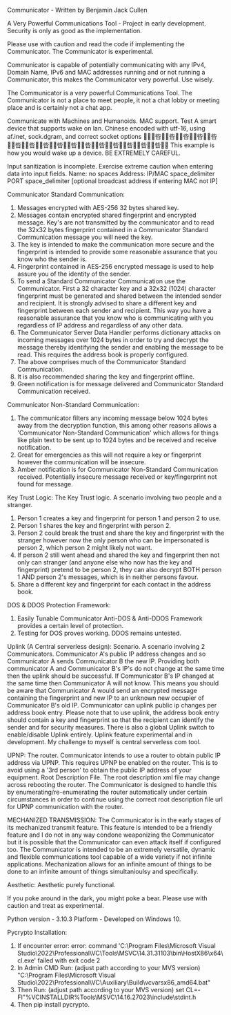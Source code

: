Communicator - Written by Benjamin Jack Cullen

A Very Powerful Communications Tool - Project in early development.
Security is only as good as the implementation.

Please use with caution and read the code if implementing the Communicator. The Communicator is experimental.

Communicator is capable of potentially communicating with any IPv4, Domain Name, IPv6 and MAC addresses
running and or not running a Communicator, this makes the Communicator very powerful. Use wisely.

The Communicator is a very powerful Communications Tool. The Communicator is not a place to meet people, it not a
chat lobby or meeting place and is certainly not a chat app.

Communicate with Machines and Humanoids. MAC support. Test A smart device that
supports wake on lan. Chinese encoded with utf-16, using af.inet, sock.dgram, and correct socket options
￿￿￿呰蒴︠呰蒴︠呰蒴︠呰蒴︠呰蒴︠呰蒴︠呰蒴︠呰蒴︠呰蒴︠呰蒴︠呰蒴︠呰蒴︠呰蒴︠呰蒴︠呰蒴︠呰蒴︠
This example is how you would wake up a device. BE EXTREMELY CAREFUL.

Input sanitization is incomplete. Exercise extreme caution when entering data into input fields.
Name: no spaces
Address: IP/MAC space_delimiter PORT space_delimiter [optional broadcast address if entering MAC not IP]

Communicator Standard Communication:
1. Messages encrypted with AES-256 32 bytes shared key.
2. Messages contain encrypted shared fingerprint and encrypted message. Key's are not transmitted by the
communicator and to read the 32x32 bytes fingerprint contained in a Communicator Standard Communication message you
will need the key.
3. The key is intended to make the communication more secure and the fingerprint is intended to provide some
reasonable assurance that you know who the sender is.
4. Fingerprint contained in AES-256 encrypted message is used to help assure you of the identity of the sender.
5. To send a Standard Communicator Communication use the Communicator. First a 32 character key and a 32x32 (1024)
character fingerprint must be generated and shared between the intended sender and recipient. It is strongly advised
to share a different key and fingerprint between each sender and recipient. This way you have a reasonable assurance
that you know who is communicating with you regardless of IP address and regardless of any other data.
6. The Communicator Server Data Handler performs dictionary attacks on incoming messages over 1024 bytes in order
to try and decrypt the message thereby identifying the sender and enabling the message to be read. This requires
the address book is properly configured.
7. The above comprises much of the Communicator Standard Communication.
8. It is also recommended sharing the key and fingerprint offline.
9. Green notification is for message delivered and Communicator Standard Communication received.


Communicator Non-Standard Communication:
1. The communicator filters any incoming message below 1024 bytes away from the decryption function, this among
other reasons allows a 'Communicator Non-Standard Communication' which allows for things like plain text to be sent
up to 1024 bytes and be received and receive notification.
2. Great for emergencies as this will not require a key or fingerprint however the communication will be insecure.
3. Amber notification is for Communicator Non-Standard Communication received. Potentially insecure message received
or key/fingerprint not found for message.


Key Trust Logic:
The Key Trust logic. A scenario involving two people and a stranger.
1. Person 1 creates a key and fingerprint for person 1 and person 2 to use.
2. Person 1 shares the key and fingerprint with person 2.
3. Person 2 could break the trust and share the key and fingerprint with the stranger however now the only person
who can be impersonated is person 2, which person 2 might likely not want.
4. If person 2 still went ahead and shared the key and fingerprint then not only can stranger (and anyone else who
now has the key and fingerprint) pretend to be person 2, they can also decrypt BOTH person 1 AND person 2's messages,
which is in neither persons favour.
5. Share a different key and fingerprint for each contact in the address book.


DOS & DDOS Protection Framework:
1. Easily Tunable Communicator Anti-DOS & Anti-DDOS Framework provides a certain level of protection.
2. Testing for DOS proves working. DDOS remains untested.


Uplink (A Central serverless design):
Scenario. A scenario involving 2 Communicators.
Communicator A's public IP address changes and so Communicator A sends Communicator B the new IP. Providing
both communicator A and Communicator B's IP's do not change at the same time then the uplink should be successful.
If Communicator B's IP changed at the same time then Communicator A will not know. This means you should be aware that
Communicator A would send an encrypted message containing the fingerprint and new IP to an unknown new occupier of
Communicator B's old IP.
Communicator can uplink public ip changes per address book entry. Please note that to use uplink, the address book
entry should contain a key and fingerprint so that the recipient can identify the sender and for security
measures. There is also a global Uplink switch to enable/disable Uplink entirely.
Uplink feature experimental and in development. My challenge to myself is central serverless com tool.


UPNP:
The router. Communicator intends to use a router to obtain public IP address via UPNP. This requires UPNP be enabled
on the router. This is to avoid using a '3rd person' to obtain the public IP address of your equipment.
Root Description File. The root description xml file may change across rebooting the router. The Communicator is
designed to handle this by enumerating/re-enumerating the router automatically under certain circumstances in order
to continue using the correct root description file url for UPNP communication with the router.

MECHANIZED TRANSMISSION:
The Communicator is in the early stages of its mechanized transmit feature. This feature is intended to be a friendly
feature and I do not in any way condone weaponizing the Communicator but it is possible that the Communicator can
even attack itself if configured too. The Communicator is intended to be an extremely versatile, dynamic and flexible
communications tool capable of a wide variety if not infinite applications.
Mechanization allows for an infinite amount of things to be done to an infinite amount of things simultanioulsy and
specifically.

Aesthetic:
Aesthetic purely functional.

If you poke around in the dark, you might poke a bear. Please use with caution and treat as experimental.


Python version - 3.10.3
Platform - Developed on Windows 10.

Pycrypto Installation:
1. If encounter error: error: command 'C:\\Program Files\\Microsoft Visual Studio\\2022\\Professional\\VC\\Tools\\MSVC\\14.31.31103\\bin\\HostX86\\x64\\cl.exe' failed with exit code 2
2. In Admin CMD Run: (adjust path according to your MVS version)
"C:\Program Files\Microsoft Visual Studio\2022\Professional\VC\Auxiliary\Build\vcvarsx86_amd64.bat"
3. Then Run: (adjust path according to your MVS version)
set CL=-FI"%VCINSTALLDIR%Tools\MSVC\14.16.27023\include\stdint.h
4. Then pip install pycrypto.
